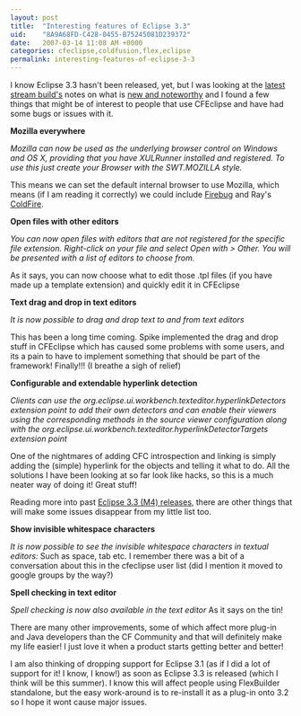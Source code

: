 ```yaml
---
layout: post
title:  "Interesting features of Eclipse 3.3"
uid:	"8A9A68FD-C428-0455-B75245081D239372"
date:   2007-03-14 11:08 AM +0000
categories: cfeclipse,coldfusion,flex,eclipse
permalink: interesting-features-of-eclipse-3-3
---
```

I know Eclipse 3.3 hasn't been released, yet, but I was looking at the <a href="http://download.eclipse.org/eclipse/downloads/drops/S-3.3M5eh-200702220951/index.php">latest stream build's</a> notes on what is <a href="http://download.eclipse.org/eclipse/downloads/drops/S-3.3M5-200702091006/eclipse-news-M5.html">new and noteworthy</a> and I found a few things that might be of interest to people that use CFEclipse and have had some bugs or issues with it.

<strong>Mozilla everywhere</strong>

<em>Mozilla can now be used as the underlying browser control on Windows and OS X, providing that you have XULRunner installed and registered. To use this just create your Browser with the SWT.MOZILLA style.</em>

This means we can set the default internal browser to use Mozilla, which means (if I am reading it correctly) we could include <a href="http://www.getfirebug.com/">Firebug</a> and Ray's <a href="http://coldfire.riaforge.org">ColdFire</a>. 

<strong>Open files with other editors</strong>

<em>You can now open files with editors that are not registered for the specific file extension. Right-click on your file and select Open with > Other. You will be presented with a list of editors to choose from.</em>

As it says, you can now choose what to edit those .tpl files (if you have made up a template extension) and quickly edit it in CFEclipse

<strong>Text drag and drop in text editors</strong>

<em>It is now possible to drag and drop text to and from text editors</em>

This has been a long time coming. Spike implemented the drag and drop stuff in CFEclipse which has caused some problems with some users, and its a pain to have to implement something that should be part of the framework! Finally!!! (I breathe a sigh of relief)

<strong>Configurable and extendable hyperlink detection</strong>

<em>Clients can use the org.eclipse.ui.workbench.texteditor.hyperlinkDetectors extension point to add their own detectors and can enable their viewers using the corresponding methods in the source viewer configuration along with the org.eclipse.ui.workbench.texteditor.hyperlinkDetectorTargets extension point</em>

One of the nightmares of adding CFC introspection and linking is simply adding the (simple) hyperlink for the objects and telling it what to do.  All the solutions I have been looking at so far look like hacks, so this is a much neater way of doing it! Great stuff!


Reading more into past <a href="http://download.eclipse.org/eclipse/downloads/drops/S-3.3M4-200612141445/eclipse-news-M4.html">Eclipse 3.3 (M4) releases</a>, there are other things that will make some issues disappear from my little list too.

<strong>Show invisible whitespace characters</strong>

<em>It is now possible to see the invisible whitespace characters in textual editors:</em>
Such as space, tab etc. I remember there was a bit of a conversation about this in the cfeclipse user list (did I mention it moved to google groups by the way?)

<strong>Spell checking in text editor</strong>

<em>Spell checking is now also available in the text editor</em>
As it says on the tin! 


There are many other improvements, some of which affect more plug-in and Java developers than the CF Community and that will definitely make my life easier! I just love it when a product starts getting better and better!

I am also thinking of dropping support for Eclipse 3.1 (as if I did a lot of support for it! I know, I know!) as soon as Eclipse 3.3 is released (which I think will be this summer). I know this will affect people using FlexBuilder standalone, but the easy work-around is to re-install it as a plug-in onto 3.2 so I hope it wont cause major issues.